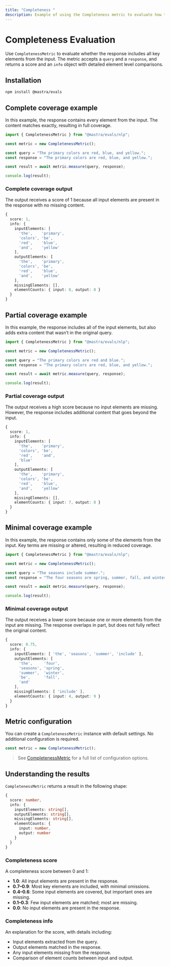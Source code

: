 ```yaml
---
title: "Completeness "
description: Example of using the Completeness metric to evaluate how thoroughly responses cover input elements.
---
```



# Completeness Evaluation

<ScorerCallout />

Use `CompletenessMetric` to evaluate whether the response includes all key elements from the input. The metric accepts a `query` and a `response`, and returns a score and an `info` object with detailed element level comparisons.

## Installation

```bash copy
npm install @mastra/evals
```

## Complete coverage example

In this example, the response contains every element from the input. The content matches exactly, resulting in full coverage.

```typescript filename="src/example-complete-coverage.ts" showLineNumbers copy
import { CompletenessMetric } from "@mastra/evals/nlp";

const metric = new CompletenessMetric();

const query = "The primary colors are red, blue, and yellow.";
const response = "The primary colors are red, blue, and yellow.";

const result = await metric.measure(query, response);

console.log(result);
```

### Complete coverage output

The output receives a score of 1 because all input elements are present in the response with no missing content.

```typescript
{
  score: 1,
  info: {
    inputElements: [
      'the',    'primary',
      'colors', 'be',
      'red',    'blue',
      'and',    'yellow'
    ],
    outputElements: [
      'the',    'primary',
      'colors', 'be',
      'red',    'blue',
      'and',    'yellow'
    ],
    missingElements: [],
    elementCounts: { input: 8, output: 8 }
  }
}
```

## Partial coverage example

In this example, the response includes all of the input elements, but also adds extra content that wasn’t in the original query.

```typescript filename="src/example-partial-coverage.ts" showLineNumbers copy
import { CompletenessMetric } from "@mastra/evals/nlp";

const metric = new CompletenessMetric();

const query = "The primary colors are red and blue.";
const response = "The primary colors are red, blue, and yellow.";

const result = await metric.measure(query, response);

console.log(result);
```

### Partial coverage output

The output receives a high score because no input elements are missing. However, the response includes additional content that goes beyond the input.

```typescript
{
  score: 1,
  info: {
    inputElements: [
      'the',    'primary',
      'colors', 'be',
      'red',    'and',
      'blue'
    ],
    outputElements: [
      'the',    'primary',
      'colors', 'be',
      'red',    'blue',
      'and',    'yellow'
    ],
    missingElements: [],
    elementCounts: { input: 7, output: 8 }
  }
}
```

## Minimal coverage example

In this example, the response contains only some of the elements from the input. Key terms are missing or altered, resulting in reduced coverage.

```typescript filename="src/example-minimal-coverage.ts" showLineNumbers copy
import { CompletenessMetric } from "@mastra/evals/nlp";

const metric = new CompletenessMetric();

const query = "The seasons include summer.";
const response = "The four seasons are spring, summer, fall, and winter.";

const result = await metric.measure(query, response);

console.log(result);
```

### Minimal coverage output

The output receives a lower score because one or more elements from the input are missing. The response overlaps in part, but does not fully reflect the original content.

```typescript
{
  score: 0.75,
  info: {
    inputElements: [ 'the', 'seasons', 'summer', 'include' ],
    outputElements: [
      'the',     'four',
      'seasons', 'spring',
      'summer',  'winter',
      'be',      'fall',
      'and'
    ],
    missingElements: [ 'include' ],
    elementCounts: { input: 4, output: 9 }
  }
}
```

## Metric configuration

You can create a `CompletenessMetric` instance with default settings. No additional configuration is required.

```typescript showLineNumbers copy
const metric = new CompletenessMetric();
```
> See [CompletenessMetric](/reference/evals/completeness.md) for a full list of configuration options.

## Understanding the results

`CompletenessMetric` returns a result in the following shape:

```typescript
{
  score: number,
  info: {
    inputElements: string[],
    outputElements: string[],
    missingElements: string[],
    elementCounts: {
      input: number,
      output: number
    }
  }
}

```

### Completeness score

A completeness score between 0 and 1:

- **1.0**: All input elements are present in the response.
- **0.7–0.9**: Most key elements are included, with minimal omissions.
- **0.4–0.6**: Some input elements are covered, but important ones are missing.
- **0.1–0.3**: Few input elements are matched; most are missing.
- **0.0**: No input elements are present in the response.

### Completeness info

An explanation for the score, with details including:

- Input elements extracted from the query.
- Output elements matched in the response.
- Any input elements missing from the response.
- Comparison of element counts between input and output.

<GithubLink
  outdated={true}
  marginTop='mt-16'
  link="https://github.com/mastra-ai/mastra/blob/main/examples/basics/evals/completeness"
/>
